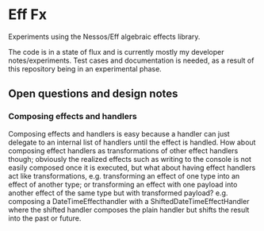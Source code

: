 # Eff Fx

Experiments using the Nessos/Eff algebraic effects library.

The code is in a state of flux and is currently mostly my developer notes/experiments.
Test cases and documentation is needed, as a result of this repository being in an
experimental phase.

## Open questions and design notes

### Composing effects and handlers

Composing effects and handlers is easy because a handler can just delegate to an internal list of handlers 
until the effect is handled. How about composing effect handlers as transformations of other effect handlers
though; obviously the realized effects such as writing to the console is not easily composed once it is 
executed, but what about having effect handlers act like transformations, e.g. transforming an effect of
one type into an effect of another type; or transforming an effect with one payload into another effect of
the same type but with transformed payload? e.g. composing a DateTimeEffecthandler with a 
ShiftedDateTimeEffectHandler where the shifted handler composes the plain handler but shifts the result into
the past or future.
